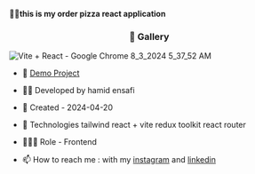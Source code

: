 




🏃‍♂️**this is my order pizza react application**
<h3 align="center"> 📸 Gallery </h3>

![‪Vite + React - Google Chrome‬ 8_3_2024 5_37_52 AM](https://github.com/user-attachments/assets/05d66a65-1913-44ca-a5d8-ac8891bc48cb)





- 🔗 [Demo Project](https://orderpizza1.netlify.app/)

- 👨‍💻 Developed by hamid ensafi

- 📆 Created - 2024-04-20

- 🤖 Technologies tailwind react + vite redux toolkit react router 

- 🕵🏻‍♀️ Role - Frontend

- 📫 How to reach me : with my [instagram](https://www.instagram.com/hamid.ensafi_web) and [linkedin](https://www.linkedin.com/in/hamid-ensafi-20a45721a/)

